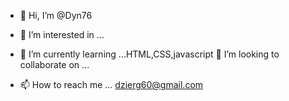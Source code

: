 - 👋 Hi, I’m @Dyn76
- 👀 I’m interested in ...
  
- 🌱 I’m currently learning ...HTML,CSS,javascript
   💞️ I’m looking to collaborate on ...
- 📫 How to reach me ...
dzierg60@gmail.com

<!---
Dyn76/Dyn76 is a ✨ special ✨ repository because its `README.md` (this file) appears on your GitHub profile.
You can click the Preview link to take a look at your changes.
--->
